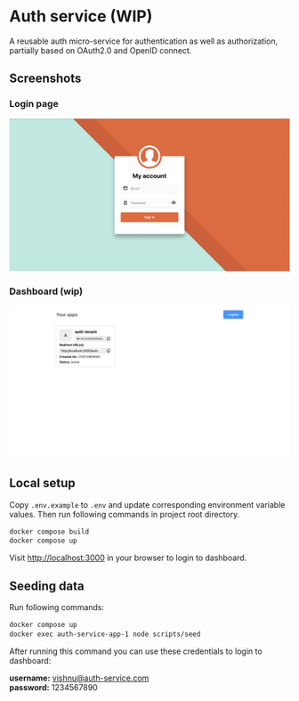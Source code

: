 # Auth service (WIP)

A reusable auth micro-service for authentication as well as authorization, partially based on OAuth2.0 and OpenID connect.

## Screenshots

### Login page

![login page](./screenshots/login.png 'login page')

### Dashboard (wip)

![dashboard](./screenshots/dashboard.png 'dashboard')

## Local setup

Copy `.env.example` to `.env` and update corresponding environment variable values. Then run following commands in project root directory.

```sh
docker compose build
docker compose up
```

Visit [http://localhost:3000](http://localhost:3000) in your browser to login to dashboard.

## Seeding data

Run following commands:

```sh
docker compose up
docker exec auth-service-app-1 node scripts/seed
```

After running this command you can use these credentials to login to dashboard:

**username:** vishnu@auth-service.com<br>
**password:** 1234567890
